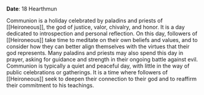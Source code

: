 **Date**: 18 Hearthmun

Communion is a holiday celebrated by paladins and priests of [[Heironeous]], the god of justice, valor, chivalry, and honor. It is a day dedicated to introspection and personal reflection. On this day, followers of [[Heironeous]] take time to meditate on their own beliefs and values, and to consider how they can better align themselves with the virtues that their god represents. Many paladins and priests may also spend this day in prayer, asking for guidance and strength in their ongoing battle against evil. Communion is typically a quiet and peaceful day, with little in the way of public celebrations or gatherings. It is a time where followers of [[Heironeous]] seek to deepen their connection to their god and to reaffirm their commitment to his teachings.
